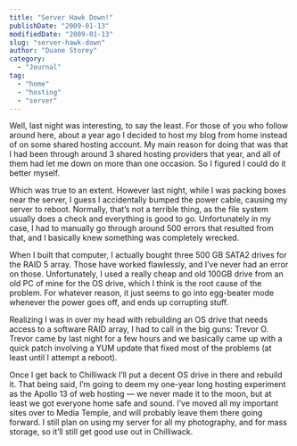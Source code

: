 ```yaml
---
title: "Server Hawk Down!"
publishDate: "2009-01-13"
modifiedDate: "2009-01-13"
slug: "server-hawk-down"
author: "Duane Storey"
category:
  - "Journal"
tag:
  - "home"
  - "hosting"
  - "server"
---
```


Well, last night was interesting, to say the least. For those of you who follow around here, about a year ago I decided to host my blog from home instead of on some shared hosting account. My main reason for doing that was that I had been through around 3 shared hosting providers that year, and all of them had let me down on more than one occasion. So I figured I could do it better myself.

Which was true to an extent. However last night, while I was packing boxes near the server, I guess I accidentally bumped the power cable, causing my server to reboot. Normally, that’s not a terrible thing, as the file system usually does a check and everything is good to go. Unfortunately in my case, I had to manually go through around 500 errors that resulted from that, and I basically knew something was completely wrecked.

When I built that computer, I actually bought three 500 GB SATA2 drives for the RAID 5 array. Those have worked flawlessly, and I’ve never had an error on those. Unfortunately, I used a really cheap and old 100GB drive from an old PC of mine for the OS drive, which I think is the root cause of the problem. For whatever reason, it just seems to go into egg-beater mode whenever the power goes off, and ends up corrupting stuff.

Realizing I was in over my head with rebuilding an OS drive that needs access to a software RAID array, I had to call in the big guns: Trevor O. Trevor came by last night for a few hours and we basically came up with a quick patch involving a YUM update that fixed most of the problems (at least until I attempt a reboot).

Once I get back to Chilliwack I’ll put a decent OS drive in there and rebuild it. That being said, I’m going to deem my one-year long hosting experiment as the Apollo 13 of web hosting — we never made it to the moon, but at least we got everyone home safe and sound. I’ve moved all my important sites over to Media Temple, and will probably leave them there going forward. I still plan on using my server for all my photography, and for mass storage, so it’ll still get good use out in Chilliwack.